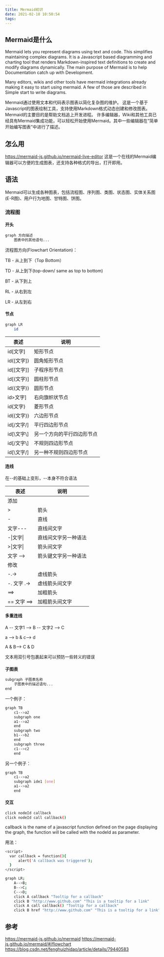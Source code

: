 ```yaml
---
title: Mermaid初识
date: 2021-02-18 10:50:54
tags:
---
```


## Mermaid是什么

Mermaid lets you represent diagrams using text and code. This simplifies maintaining complex diagrams. It is a Javascript based diagramming and charting tool that renders Markdown-inspired text definitions to create and modify diagrams dynamically. The main purpose of Mermaid is to help Documentation catch up with Development.

Many editors, wikis and other tools have mermaid integrations already making it easy to start using mermaid. A few of those are described in Simple start to write diagrams.

Mermaid通过使用文本和代码表示图表以简化复杂图的维护。 这是一个基于Javascript的图表绘制工具，支持使用Markdown格式动态创建和修改图表。 Mermaid的主要目的是帮助文档追上开发进程。
许多编辑器，Wiki和其他工具已经具有Mermaid集成功能，可以轻松开始使用Mermaid。其中一些编辑器在“简单开始编写图表”中进行了描述。

## 怎么用

<https://mermaid-js.github.io/mermaid-live-editor>
这是一个在线的Mermaid编辑器可以方便的生成图表，还支持各种格式的导出，打开即用。

## 语法

Mermaid可以生成各种图表，包括流程图、序列图、类图、状态图、实体关系图(E-R图)、用户行为地图、甘特图、饼图。

### 流程图

#### 开头

```bash
graph 方向描述
    图表中的其他语句...
```

流程图方向(Flowchart Orientation)：

TB - 从上到下（Top Bottom）

TD - 从上到下(top-down/ same as top to bottom)

BT - 从下到上

RL - 从右到左

LR - 从左到右

#### 节点

```bash
graph LR
    id
```

| 表述 | 说明 |
|  ----  | ----  |
| id[文字] | 矩形节点 |
| id([文字]) | 圆角矩形节点 |
| id[[文字]] | 子程序形节点 |
| id[(文字)] | 圆柱形节点 |
| id((文字)) | 圆形节点 |
| id>文字] | 右向旗帜状节点 |
| id{文字} | 菱形节点 |
| id{{文字}} | 六边形节点 |
| id[/文字/] | 平行四边形节点 |
| id[\文字\\] | 另一个方向的平行四边形节点 |
| id[/文字\\] | 不规则四边形节点 |
| id[\文字/] | 另一种不规则四边形节点 |

#### 连线

在--的基础上变形，--本身不符合语法

| 表述 | 说明 |
|  ----  | ----  |
| 添加 | |
| > | 箭头 |
| - | 直线 |
| 文字---| 直线间文字 |
| -\|文字\| | 直线间文字另一种语法 |
| >\|文字\| | 箭头间文字 |
|  文字 --> | 箭头键文字另一种语法 |
| 修改 | |
| -.-> | 虚线箭头 |
| -. 文字 .-> | 虚线箭头间文字 |
| ==> | 加粗箭头 |
| == 文字 ==> | 加粗箭头间文字 |

#### 多重连线

 A -- 文字1 --> B -- 文字2 --> C

 a --> b & c--> d

 A & B--> C & D

文本用双引号包裹起来可以预防一些转义的错误

#### 子图表

```bash
subgraph 子图表名称
    子图表中的描述语句...
end
```

一个例子：

```bash
graph TB
    c1-->a2
    subgraph one
    a1-->a2
    end
    subgraph two
    b1-->b2
    end
    subgraph three
    c1-->c2
    end
```

另一个例子：

```bash
graph TB
    c1-->a2
    subgraph ide1 [one]
    a1-->a2
    end
```

#### 交互

```bash
click nodeId callback
click nodeId call callback()
```

callback is the name of a javascript function defined on the page displaying the graph, the function will be called with the nodeId as parameter.

用法：

```bash
<script>
  var callback = function(){
      alert('A callback was triggered');
  }
</script>
```

```bash
graph LR;
    A-->B;
    B-->C;
    C-->D;
    click A callback "Tooltip for a callback"
    click B "http://www.github.com" "This is a tooltip for a link"
    click A call callback() "Tooltip for a callback"
    click B href "http://www.github.com" "This is a tooltip for a link"
```

## 参考

<https://mermaid-js.github.io/mermaid>
<https://mermaid-js.github.io/mermaid/#/flowchart>
<https://blog.csdn.net/fenghuizhidao/article/details/79440583>
